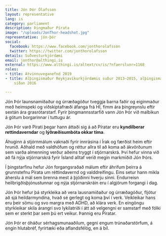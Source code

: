 ```yaml
---
title: Jón Þór Ólafsson
layout: representative
lang: is
category: parliament
description: Þingmaður Pírata
image: "/uploads/JonThor-headshot.jpg"
representative: jón-þór
social:
  facebook: https://www.facebook.com/jonthorolafsson
  twitter: https://twitter.com/jonthorolafsson
details: Suðvesturkjördæmi
email: jonthor@althingi.is
external: https://www.althingi.is/altext/cv/is/?nfaerslunr=1168
roles:
- title: Atvinnuveganefnd 2019
- title: Alþingismaður Reykjavíkurkjördæmis suður 2013–2015, alþingismaður Suðvesturkjördæmis
    síðan 2016

---
```

Jón Þór launsnamiðaður og úrræðagóður tveggja barna faðir og eiginmaður með heimspeki og viðskiptafræði áfanga frá HÍ, fimm ára þingreynslu eftir sextán ára grasrótarstarf. Fyrir þingmannsstarfið vann Jón Þór við malbikun á götum borgarinnar í tuttugu ár.

Jón Þór varð Pírati þegar hann áttaði sig á að Píratar eru **kyndilberar rettindaverndar** og **lýðræðisumbóta okkar tíma**. 

Áhuginn á stjórnmálum vaknaði fyrir innrásina í Írak og færðist heim eftir hrunið. Aðhald með valdhöfum og réttur allra til að koma að ákvörðunum sem varða almenning verður aðeins tryggt í stjórnarskrá. Því hefur vinna við að fá nýja stjórnarskrá fyrir Ísland alltaf verið megin markmiðið Jón Þórs.

Í þingstarfinu hefur Jón forgangsraðað málum eftir áhrifum þeirra á grunnstefnu Pírata um réttindavernd og valddreifingu. Eins setur hann mikla áherslu á mál sem brenna mest á þjóðinni hverju sinni.  Endurreisn heilbrigðisþjónustunnar og nýja stjórnarskráin eru í algjörum forgangi í dag.

Jón Þór hefur þá styrkleika að vera lausnamiðaður og úrræðagóður, fljótur að sjá heildarmyndina, hvað sé gerlegt og koma því í verk. Veikleikar hans eru þeir sömu og svo margra með ADHD, að klára verk. En eingöngu styrkleikar skila árangri svo lykilatriði í átt að velgengni er samstarf með fólki sem er sterkt þar sem þú ert veikur. Þannig eru Píratar.

Jón Þór er óháður sérhagsmunaaðilum, gegni engum trúnaðarstörfum, á engin hlutabréf, fyrirtæki eða aflandsfélög, en á bíl.